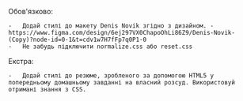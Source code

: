 Обов'язково:

    -   Додай стилі до макету Denis Novik згідно з дизайном. - https://www.figma.com/design/6ej297VX0ChapoOhLi86Z9/Denis-Novik-(Copy)?node-id=0-1&t=cdv1w7H7fFp7q0P1-0
    -   Не забудь підключити normalize.css або reset.css
Екстра:

    -   Додай стилі до резюме, зробленого за допомогою HTML5 у попередньому домашньому завданні на власний розсуд. Використовуй отримані знання з CSS.
